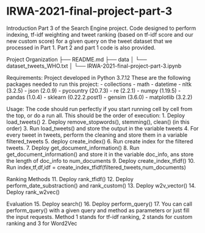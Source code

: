 # IRWA-2021-final-project-part-3


Introduction
Part 3 of the Search Engine project. Code designed to perform indexing, tf-idf weighting and tweet ranking (based on tf-idf score and our new custom score) for a given query on the tweet dataset that we processed in Part 1.
Part 2 and part 1 code is also provided.

Project Organization
├── README.md
├── data
│   └── dataset_tweets_WHO.txt
│
└── IRWA-2021-final-project-part-3.ipynb

Requirements:
Project developed in Python 3.7.12
These are the following packages needed to run this project:
	- collections
	- math
	- datetime
	- nltk (3.2.5)
	- json (2.0.9)
	- pycountry (20.7.3)
	- re (2.2.1)
	- numpy (1.19.5)
	- pandas (1.0.4)
	- sklearn (0.22.2.post1)
	- gensim (3.6.0)
	- matplotlib (3.2.2)



Usage:
The code should run perfectly if you start running cell by cell from the top, or do a run all.
This should be the order of execution:
	1. Deploy load_tweets()
	2. Deploy remove_stopwords(), stemming(), clean() (in this order)
	3. Run load_tweets() and store the output in the variable tweets
	4. For every tweet in tweets, perform the cleaning and store them in a variable filtered_tweets
	5. deploy create_index()
	6. Run create index for the filtered tweets.
	7. Deploy get_document_information()
	8. Run get_document_information() and store it in the variable doc_info, ans store the length of doc_info to num_documents
	9. Deploy create_index_tfidf()
	10. Run index,tf,df,idf = create_index_tfidf(filtered_tweets,num_documents)
	
Ranking Methods
	11. Deploy rank_tfidf()
	12. Deploy perform_date_substraction() and rank_custom()
	13. Deploy w2v_vector()
	14. Deploy rank_w2vec()

Evaluation
	15. Deploy search()
	16. Deploy perform_query()
	17. You can call perform_query() with a given query and method as parameters or just fill the input requests. Method 1 stands for tf-idf ranking, 2 stands for custom ranking and 3 for Word2Vec 

